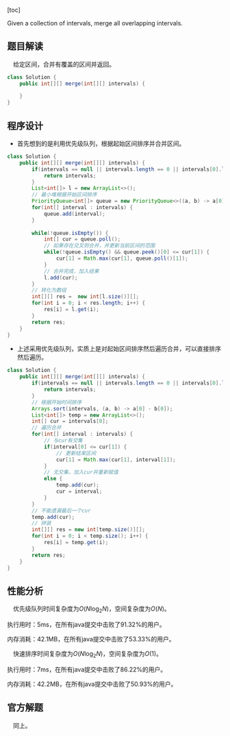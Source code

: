 [toc]

Given a collection of intervals, merge all overlapping intervals.



## 题目解读

&emsp;给定区间，合并有覆盖的区间并返回。

```java
class Solution {
    public int[][] merge(int[][] intervals) {
        
    }
}
```

## 程序设计

* 首先想到的是利用优先级队列，根据起始区间排序并合并区间。

```java
class Solution {
    public int[][] merge(int[][] intervals) {
        if(intervals == null || intervals.length == 0 || intervals[0].length != 2) {
            return intervals;
        }
        List<int[]> l = new ArrayList<>();
        // 最小堆根据开始区间排序
        PriorityQueue<int[]> queue = new PriorityQueue<>((a, b) -> a[0] - b[0]);
        for(int[] interval : intervals) {
            queue.add(interval);
        }
        
        while(!queue.isEmpty()) {
            int[] cur = queue.poll();
            // 如果存在交叉则合并，并更新当前区间的范围
            while(!queue.isEmpty() && queue.peek()[0] <= cur[1]) {
                cur[1] = Math.max(cur[1], queue.poll()[1]);
            }
            // 合并完成，加入结果
            l.add(cur);
        }
        // 转化为数组
        int[][] res =  new int[l.size()][];
        for(int i = 0; i < res.length; i++) {
            res[i] = l.get(i);
        }
        return res;
    }
}
```

* 上述采用优先级队列，实质上是对起始区间排序然后遍历合并，可以直接排序然后遍历。

```java
class Solution {
    public int[][] merge(int[][] intervals) {
        if(intervals == null || intervals.length == 0 || intervals[0].length != 2) {
            return intervals;
        }
        // 根据开始时间排序
        Arrays.sort(intervals, (a, b) -> a[0] - b[0]);
        List<int[]> temp = new ArrayList<>();
        int[] cur = intervals[0];
        // 遍历合并
        for(int[] interval : intervals) {
            // 与cur有交集
            if(interval[0] <= cur[1]) {
                // 更新结束区间
                cur[1] = Math.max(cur[1], interval[1]);
            }
            // 无交集，加入cur并重新赋值
            else {
                temp.add(cur);
                cur = interval;
            }
        }
        // 不能遗漏最后一个cur
        temp.add(cur);
        // 拼装
        int[][] res = new int[temp.size()][];
        for(int i = 0; i < temp.size(); i++) {
            res[i] = temp.get(i);
        }
        return res;
    }
}
```

## 性能分析

&emsp;优先级队列时间复杂度为$O(N\log_2N)$，空间复杂度为$O(N)$。

执行用时：5ms，在所有java提交中击败了91.32%的用户。

内存消耗：42.1MB，在所有java提交中击败了53.33%的用户。

&emsp;快速排序时间复杂度为$O(N\log_2N)$，空间复杂度为$O(1)$。

执行用时：7ms，在所有java提交中击败了86.22%的用户。

内存消耗：42.2MB，在所有java提交中击败了50.93%的用户。

## 官方解题

&emsp;同上。